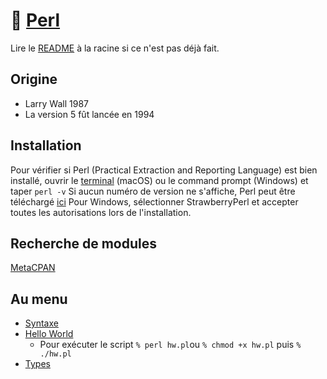 # 🐫 [Perl](https://www.perl.org)

Lire le [README](../README.md) à la racine si ce n'est pas déjà fait.

## Origine
- Larry Wall 1987
- La version 5 fût lancée en 1994

## Installation
Pour vérifier si Perl (Practical Extraction and Reporting Language) est bien installé, ouvrir le [terminal](https://support.apple.com/fr-ca/guide/terminal/) (macOS) ou le command prompt (Windows) et taper `perl -v` Si aucun numéro de version ne s'affiche, Perl peut être téléchargé [ici](https://www.perl.org/get.html) Pour Windows, sélectionner StrawberryPerl et accepter toutes les autorisations lors de l'installation. 

## Recherche de modules
[MetaCPAN](https://metacpan.org)  

## Au menu
- [Syntaxe](syntaxe.pl)
- [Hello World](hw.pl)
    - Pour exécuter le script ```% perl hw.pl```ou ```% chmod +x hw.pl``` puis ```% ./hw.pl```
- [Types](types.md)